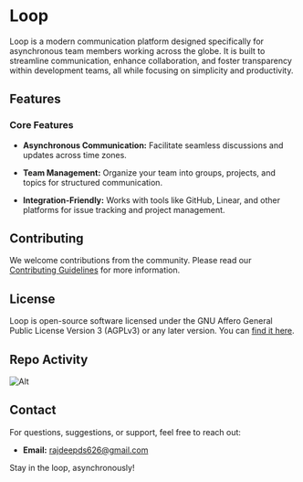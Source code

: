 # Loop

Loop is a modern communication platform designed specifically for asynchronous team members working across the globe. It is built to streamline communication, enhance collaboration, and foster transparency within development teams, all while focusing on simplicity and productivity.

## Features

### Core Features

- **Asynchronous Communication:** Facilitate seamless discussions and updates across time zones.

- **Team Management:** Organize your team into groups, projects, and topics for structured communication.

- **Integration-Friendly:** Works with tools like GitHub, Linear, and other platforms for issue tracking and project management.

## Contributing

We welcome contributions from the community. Please read our [Contributing Guidelines](https://github.com/RajdeepDs/loop/blob/main/.github/CONTRIBUTING.md) for more information.

## License

Loop is open-source software licensed under the GNU Affero General Public License Version 3 (AGPLv3) or any later version. You can [find it here](https://github.com/RajdeepDs/loop/blob/main/LICENSE).

## Repo Activity

![Alt](https://repobeats.axiom.co/api/embed/50963ee134d21c690384196630ad1793114b53dd.svg "Repobeats analytics image")

## Contact

For questions, suggestions, or support, feel free to reach out:

- **Email:** [rajdeepds626@gmail.com](mailto:rajdeepds626@gmail.com)

Stay in the loop, asynchronously!
